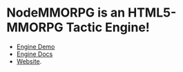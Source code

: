 # NodeMMORPG is an HTML5-MMORPG Tactic Engine!

- [Engine Demo](http://ilmattodel93.github.io/NodeMMORPG/)
- [Engine Docs](http://ilmattodel93.github.io/NodeMMORPG/docs)
- [Website](http://mymmorpg.altervista.org).